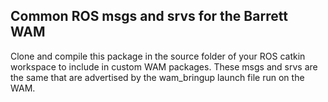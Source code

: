 ## Common ROS msgs and srvs for the Barrett WAM 
Clone and compile this package in the source folder of your ROS catkin workspace to include in custom WAM packages.
These msgs and srvs are the same that are advertised by the wam_bringup launch file run on the WAM.
